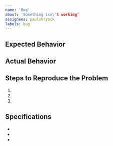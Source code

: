 ```yaml
---
name: 'Bug'
about: 'Something isn\'t working'
assignees: paulshryock
labels: bug
---
```


## Expected Behavior


## Actual Behavior


## Steps to Reproduce the Problem

  1.
  1.
  1.

## Specifications

  -
  -
  -